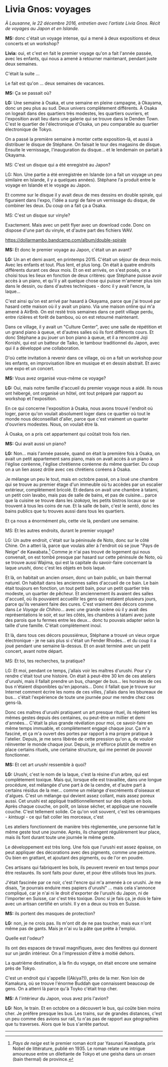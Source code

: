 # Livia Gnos: voyages

*À Lausanne, le 22 décembre 2016, entretien avec l'artiste Livia Gnos. Récit de voyages au Japon et en Islande.*


**MS:** donc c'était un voyage intense, qui a mené à deux expositions et deux concerts et un workshop?

**Livia:** oui, et c'est en fait le premier voyage qu'on a fait l'année passée, avec les enfants, qui nous a amené à retourner maintenant, pendant juste deux semaines.

C'était la suite ... 

Le fait est qu'on ... deux semaines de vacances.

**MS:** Ça se passait où?

**LG:** Une semaine à Osaka, et une semaine en pleine campagne, à Okayama, donc un peu plus au sud. Deux univers complètement différents. À Osaka on logeait dans des quartiers très modestes, les quartiers ouvriers, et l'exposition avait lieu dans une galerie qui se trouve dans le Denden Town. C'est le quartier de l'électronique d'Osaka, un peu comparable au quartier électronique de Tokyo.

On a passé la première semaine à monter cette exposition-là, et aussi à distribuer le disque de Stéphane. On faisait le tour des magasins de disque. Ensuite le vernissage, l'inauguration du disque... et le lendemain on partait à Okayama. 

MS: C'est un disque qui a été enregistré au Japon?

LG: Non. Une partie a été enregistrée en Islande (on a fait un voyage un peu similaire en Islande, il y a quelques années). Stéphane l'a produit entre le voyage en Islande et le voyage au Japon.

Et comme sur le disque il y avait deux de mes dessins en double spirale, qui figuraient dans l'expo, l'idée a surgi de faire un vernissage du disque, de combiner les deux. Du coup on a fait ça a Osaka.

MS: C'est un disque sur vinyle?

Exactement. Mais avec un petit flyer avec un download code. Donc on dispose d'une part du vinyle, et d'autre part des fichiers WAV.

https://dollarmambo.bandcamp.com/album/double-spirale

**MS:** Et donc le premier voyage au Japon, c'était un an avant?

**LG:** Un an et demi avant, en printemps 2015. C'était un séjour de deux mois. Avec les enfants et tout. Plus lent, et plus long. On était à quatre endroits différents durant ces deux mois. Et on est arrivés, on s'est posés, on a choisi tous les lieux en fonction de deux critères: que Stéphane puisse avoir accès à un piano, et qu'il y ait quelque chose qui puisse m'amener plus loin dans le dessin, ou dans d'autres techniques - donc il y avait l'encre, la laque... 

C'est ainsi qu'on est arrivé par hasard à Okayama, parce que j'ai trouvé par hasard cette maison où il y avait un piano. Via une maison online qui m'a amené à AirBnb. On est resté trois semaines dans ce petit village perdu, entre rizières et forêt de bambou, où on est retourné maintenant.

Dans ce village, il y avait un "Culture Center", avec une salle de répétition et un grand piano à queue, et d'autres salles où ils font différents cours. Et donc Stéphane a pu jouer un bon piano à queue, et il a rencontré Joji Konishi, qui est un batteur de Taiko, le tambour traditionnel du Japon, avec qui il a développé une collaboration.

D'où cette invitation à revenir dans ce village, où on a fait un workshop pour les enfants, en improvisation libre en musique et en dessin abstrait. Et avec une expo et un concert.

**MS:** Vous avez organisé vous-même ce voyage?

**LG:** Oui, mais notre famille d'accueil du premier voyage nous a aidé. Ils nous ont hébergé, ont organisé un hôtel, ont tout préparé par rapport au workshop et l'exposition.

En ce qui concerne l'exposition à Osaka, nous avons trouvé l'endroit où loger, parce qu'on voulait absolument loger dans ce quartier où tout le monde nous déconseillait d'aller, parce que c'est vraiment un quarter d'ouvriers modestes. Nous, on voulait être là.

À Osaka, on a pris cet appartement qui coûtait trois fois rien.

**MS:** Qui avait aussi un piano?

**LG:** Non... mais l'année passée, quand on était la première fois à Osaka, on avait un petit appartement sans piano, mais on avait accès à un piano à l'église coréenne, l'église chrétienne coréenne du même quartier. Du coup on a un lien assez drôle avec ces chrétiens coréens à Osaka.

Je mélange un peu le tout, mais en octobre passé, on a loué une chambre qui se trouve au premier étage d'un immeuble où tu accèdes par un escalier extérieur, complètement bricolé. Et dedans on avait une chambre à tatami, un petit coin lavabo, mais pas de salle de bains, et pas de cuisine... parce que la cuisine se trouve dans les *izakaya*, les petits bistros locaux qui se trouvent à tous les coins de rue. Et la salle de bain, c'est le *sentō*, donc les bains publics que tu trouves aussi dans tous les quartiers.

Et ça nous a énormément plu, cette vie là, pendant une semaine.

MS: Et les autres endroits, durant le premier voyage?

LG: Un autre endroit, c'était sur la péninsule de Noto, donc sur le côté Chine. On a atteri là, parce que voulais aller à l'endroit où se joue "Pays de Neige" de Kawabata.[^Kawabata] Comme je n'ai pas trouvé de logement qui nous convenait, on est tombé presque par hasard sur cette péninsule de Noto, où se trouve aussi Wajima, qui est la capitale du savoir-faire concernant la laque *urushi*, donc c'est les objets en bois laqué.

[^Kawabata]: *Pays de neige* est le premier roman écrit par Yasunari Kawabata, prix Nobel de littérature, publié en 1935. Le roman relate une intrigue amoureuse entre un dilettante de Tokyo et une geisha dans un *onsen* (bain thermal) de province.

Et là, on habitait un ancien *onsen*, donc un bain public, un bain thermal naturel. On habitait dans les anciennes salles d'accueil de ce bain. Le bain était toujours en fonction, un tout petit bain, pour un petit quartier très modeste, un quartier de pêcheur. Et anciennement ils avaient des salles d'accueil, où ils pouvaient accueillir les gens qui restaient plusieurs jours, parce qu'ils venaient faire des cures. C'est vraiment des décors comme dans *Le Voyage de Chihiro*... avec une grande scène où il y avait des représentations le soir, et sur les côtés, les chambres à tatami avec juste des parois que tu fermes entre les deux... donc tu pouvais adapter selon la taille d'une famille. C'était complètement inouï.

Et là, dans tous ces décors poussiéreux, Stéphane a trouvé un vieux orgue électronique - je ne sais plus si c'était un Fender Rhodes... et du coup il a joué pendant une semaine là-dessus. Et on avait terminé avec un petit concert, avant notre départ.

MS: Et toi, tes recherches, ta pratique?

LG: Et moi, pendant ce temps, j'allais voir les maîtres d'urushi. Pour s'y rendre c'était tout une histoire. On était à peut-être 30 km de ces ateliers d'urushi, mais il fallait prendre un bus, changer de bus...  les horaires de ces bus n'étaient disponibles qu'en japonais... Donc il fallait que je trouve sur Internet comment écrire les noms de ces villes, j'allais dans les bbureaux de bus... c'était l'expérience de toute une journée pour me rendre chez ces gens-là. 

Donc ces maîtres d'urushi pratiquent un art presque rituel, ils répètent les mêmes gestes depuis des centaines, ou peut-être un millier et demi d'années... C'était la plus grande révélation pour moi, ce savoir-faire en même temps immuable, et complètement engagé chaque jour. Ça m'a fasciné, et ça m'a ouvert des portes par rapport à ma propre pratique à l'atelier. Depuis, je me sens libérée de cette pression qu'on a, de vouloir réinventer le monde chaque jour. Depuis, je m'efforce plutôt de mettre en place certains rituels, une certaine structure, qui me permet de pouvoir fonctionner.

**MS:** Et cet art *urushi* ressemble à quoi?
 
**LG:** *Urushi*, c'est le nom de la laque, c'est la résine d'un arbre, qui est complètement toxique. Mais qui, lorsque elle est travaillée, dans une longue procédure, est mélangée d'une part à de la cendre, et d'autre part à certains résidus de la mer... comme un mélange d'excréments d'oiseaux et d'algues. C'est un mélange qui devient assez collant, mais assez poreux aussi. Cet urushi est appliqué traditionnellement sur des objets en bois. Après chaque couche, on polit, on laisse sécher, et applique une nouvelle couche. C'est tellement solide. Ce qu'on voit souvent, c'est les céramiques - *kintsugi* - ce qui fait coller les morceaux, c'est 

Les ateliers fonctionnent de manière très règlementée, une personne fait le même geste tout une journée. Après, ils changent régulièrement leur place, mais ils font durant toute une journée le même geste.

Le développement est très long. Une fois que l'urushi est assez épaisse, on peut appliquer des décorations avec des pigments, comme une peinture. Ou bien en grattant, et ajoutant des pigments, ou de l'or en poudre. 

Ces artisans qui fabriquent les bols, ils peuvent revenir en tout temps pour être restaurés. Ils sont faits pour durer, et pour être utilisés tous les jours.

J'était fascinée par ce noir, c'est l'encre qui m'a amenée à ce urushi. Je me disais, "je pourrais enduire mes papiers d'urushi" ... mais cela s'annonce compliqué, car je n'ai ni le droit d'exporter de l'urushi du Japon, ni de l'importer en Suisse, car c'est très toxique. Donc si je fais ça, je dois le faire avec un artisan certifié en urishi. Il y en a deux ou trois en Suisse.

**MS:** ils portent des masques de protection?

**LG:** non, je ne crois pas. Ils m'ont dit de ne pas toucher, mais eux n'ont même pas de gants. Mais je n'ai vu la pâte que prête à l'emploi.

Quelle est l'odeur?

Ils ont des espaces de travail magnifiques, avec des fenêtres qui donnent sur un jardin intérieur. On a l'impression d'être à moitié dehors.

La quatrième destination, à la fin du voyage, on était encore une semaine près de Tokyo. 

C'est un endroit qui s'appelle ((Akiya?)), près de la mer. Non loin de Kamakura, où se trouve l'énorme Buddah que connaissent beaucoup de gens. On a atterri là parce qu'à Toyko c'était trop cher.

**MS:** A l'intérieur du Japon, vous avez pris l'avion?

**LG:** Non, le train. Et en octobre on a découvert le bus, qui coûte bien moins cher. Je préfère presque les bus. Les trains, sur de grandes distances, c'est un peu comme des avions sur rail, tu n'as pas de rapport aux géographies que tu traverses. Alors que le bus s'arrête partout.

***
